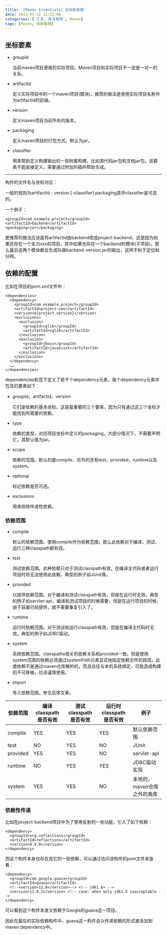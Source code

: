 ```yaml
---
title: '[Maven Essentials] 坐标和依赖'
date: 2013-01-22 11:22:00
categories: ['工具, 库与框架', Maven]
tags: [Maven, 依赖管理]
---
```


## 坐标要素

- groupId

	当前maven项目隶属的实际项目。Maven项目和实际项目不一定是一对一的关系。
 
- artifactId
	
	定义实际项目中的一个maven项目(模块)，推荐的做法是使用实际项目名称作为artifactId的前缀。
 
- version
	
	定义maven项目当前所处的版本。
 
- packaging
	
	定义maven项目的打包方式。默认为jar。
 
- classifier
	
	用来帮助定义构建输出的一些附属构建。比如源代码jar包和文档jar包。该要素不能直接定义，需要通过附加的插件帮助生成。
	
<!-- More -->
 
---

构件的文件名与坐标对应：

一般的规则为artifactId - version [-classifier].packaging其中classifier是可选的。

一个例子：

```
<groupId>com.example.project</groupId>  
<artifactId>backend</artifactId>  
<packaging>jar</packaging>  
```

更推荐的做法应该是将artifactId由backend改成project-backend，这是因为如果还存在一个名为xxx的项目，其中如果也存在一个backend的模块(子项目)，那么最后这两个模块都会生成叫做backend-version.jar的输出，这样不利于定位和分辨。

## 依赖的配置

比如在项目的pom.xml文件中：

```
<dependencies>  
  <dependency>  
    <groupId>com.example.project</groupId>  
    <artifactId>project-cms</artifactId>  
    <version>${project.version}</version>  
    <exclusions>  
      <exclusion>  
        <groupId>cglib</groupId>  
        <artifactId>cglib</artifactId>  
      </exclusion>  
      <exclusion>  
        <groupId>jboss</groupId>  
        <artifactId>javassist</artifactId>  
      </exclusion>  
    </exclusions>  
  </dependency>  
  ……  
</dependencies>
```

dependencies标签下定义了若干个dependency元素，每个dependency元素中包含的要素如下：

- groupId，artifactId，version

	它们是依赖的基本坐标，这是最重要的三个要素，因为只有通过这三个坐标才能找到所需要的依赖。
	
- type

	依赖的类型，对应项目坐标中定义的packaging，大部分情况下，不需要声明它，其默认值为jar。
	
- scope

	依赖的范围。默认的是compile，另外的还有test，provided，runtime以及system。
	
- optional
	
	标记依赖是否可选。
	
- exclusions

	用来排除传递性依赖。
	
### 依赖范围

- compile
	
	默认的依赖范围、使用compile作为依赖范围，那么此依赖对于编译、测试、运行三种classpath都有效。
 
- test
	
	测试依赖范围。此种依赖只对于测试classpath有效，在编译主代码或者运行项目时将无法使用此依赖。典型的例子如JUnit等。
 
- provided

	以提供依赖范围。对于编译和测试classpath有效，但是在运行时无效。典型的例子如servlet-api，编译和测试项目的时候需要，但是在运行项目的时候，由于容器已经提供，就不需要重复引入了。
 
- runtime
	
	运行时依赖范围。对于测试和运行classpath有效，但是在编译主代码时无效。典型的例子如JDBC驱动。
 
- system
	
	系统依赖范围。classpaths相关的依赖关系和provided一致。但是使用system范围的依赖必须通过systemPath元素显式地指定依赖文件的路径。此类依赖不是通过maven仓库解析的，而且往往与本机系统绑定，可能造成构建的不可移植，应该谨慎使用。
 
- import
	
	导入依赖范围。参见后序文章。
	
| 依赖范围  |  编译classpath是否有效 | 测试classpath是否有效  | 运行时classpath是否有效 |  例子 |
|---|---|---|---|---|
| compile  | YES  | YES  | YES  |  默认依赖范围 |
|  test |  NO |  YES |  NO |  JUnit |
| provided  |  YES | YES  | NO  | servlet-api  |
|  runtime | NO  |  YES | YES  | JDBC驱动实现  |
|  system | YES  | YES  | NO  |  本地的，maven仓库之外的类库 |

### 依赖性传递

比如在project-backend项目中为了使用反射的一些功能，引入了如下依赖：

```
<dependency>  
  <groupId>org.reflections</groupId>  
  <artifactId>reflections</artifactId>  
  <version>0.9.8</version>  
</dependency> 
```

而这个构件本身也存在其它的一些依赖，可以通过访问该构件的pom文件来查看：

```
<dependency>  
  <groupId>com.google.guava</groupId>  
  <artifactId>guava</artifactId>  
  <!--<version>12.0</version>--> <!-- jdk1.6+ -->  
  <version>11.0.2</version> <!-- case: when only jdk1.5 isacceptable -->  
</dependency>
```

可以看到这个构件本身又依赖于Google的guava这一项目。
 
因此在最后的实际依赖构件中，guava这一构件会以传递依赖的形式被添加到maven dependency中。
